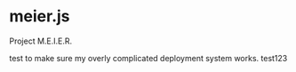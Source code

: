 meier.js
========

Project M.E.I.E.R.

test to make sure my overly complicated deployment system works. test123
